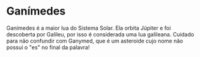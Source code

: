 # Ganímedes

Ganímedes é a maior lua do Sistema Solar. Ela orbita Júpiter e foi descoberta
por Galileu, por isso é considerada uma lua galileana. Cuidado para não
confundir com Ganymed, que é um asteroide cujo nome não possui o "es" no final
da palavra!
